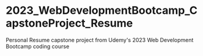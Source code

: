 # 2023_WebDevelopmentBootcamp_CapstoneProject_Resume
Personal Resume capstone project from Udemy's 2023 Web Development Bootcamp coding course
